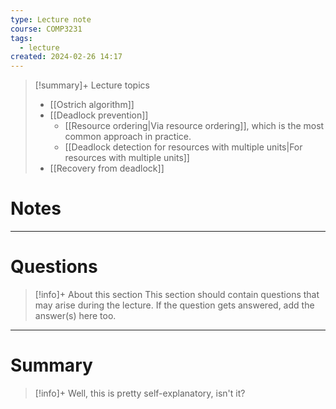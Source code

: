 ```yaml
---
type: Lecture note
course: COMP3231
tags:
  - lecture
created: 2024-02-26 14:17
---
```

> [!summary]+ Lecture topics
> - [[Ostrich algorithm]]
> - [[Deadlock prevention]]
> 	- [[Resource ordering|Via resource ordering]], which is the most common approach in practice.
> 	- [[Deadlock detection for resources with multiple units|For resources with multiple units]]
> - [[Recovery from deadlock]]

# Notes

--- 
# Questions

> [!info]+ About this section
> This section should contain questions that may arise during the lecture. If the question gets answered, add the answer(s) here too.


--- 
# Summary

> [!info]+
> Well, this is pretty self-explanatory, isn't it?
